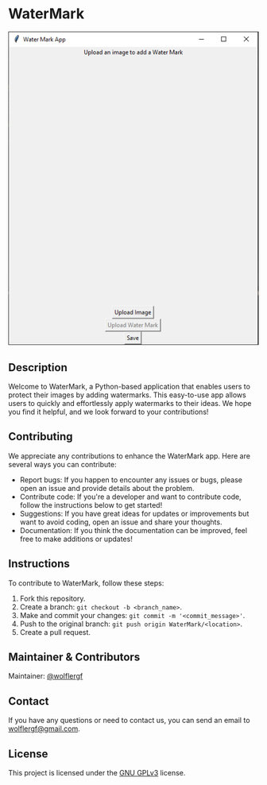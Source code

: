 # WaterMark
<p align="center">
  <img src="./main.PNG">
</p>

## Description
Welcome to WaterMark, a Python-based application that enables users to protect their images by adding watermarks. This easy-to-use app allows users to quickly and effortlessly apply watermarks to their ideas. We hope you find it helpful, and we look forward to your contributions!

## Contributing

We appreciate any contributions to enhance the WaterMark app. Here are several ways you can contribute:

- Report bugs: If you happen to encounter any issues or bugs, please open an issue and provide details about the problem.
- Contribute code: If you're a developer and want to contribute code, follow the instructions below to get started!
- Suggestions: If you have great ideas for updates or improvements but want to avoid coding, open an issue and share your thoughts.
- Documentation: If you think the documentation can be improved, feel free to make additions or updates!

## Instructions

To contribute to WaterMark, follow these steps:

1. Fork this repository.
2. Create a branch: `git checkout -b <branch_name>`.
3. Make and commit your changes: `git commit -m '<commit_message>'`.
4. Push to the original branch: `git push origin WaterMark/<location>`.
5. Create a pull request.

## Maintainer & Contributors
Maintainer: [@wolflergf](https://github.com/wolflergf)

## Contact
If you have any questions or need to contact us, you can send an email to wolflergf@gmail.com.

## License
This project is licensed under the [GNU GPLv3](https://www.gnu.org/licenses/gpl-3.0.html) license.
